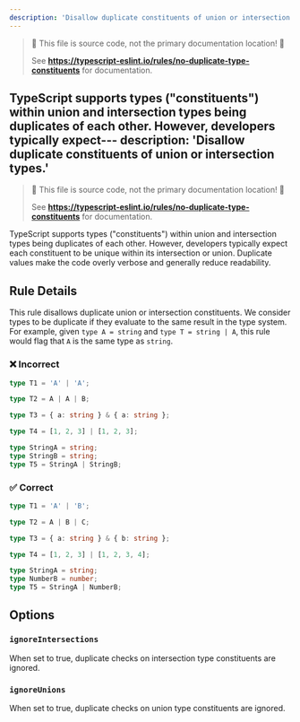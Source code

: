 ```yaml
---
description: 'Disallow duplicate constituents of union or intersection types.'
---
```


> 🛑 This file is source code, not the primary documentation location! 🛑
>
> See **https://typescript-eslint.io/rules/no-duplicate-type-constituents** for documentation.

TypeScript supports types ("constituents") within union and intersection types being duplicates of each other.
However, developers typically expect---
description: 'Disallow duplicate constituents of union or intersection types.'
---

> 🛑 This file is source code, not the primary documentation location! 🛑
>
> See **https://typescript-eslint.io/rules/no-duplicate-type-constituents** for documentation.

TypeScript supports types ("constituents") within union and intersection types being duplicates of each other.
However, developers typically expect each constituent to be unique within its intersection or union.
Duplicate values make the code overly verbose and generally reduce readability.

## Rule Details

This rule disallows duplicate union or intersection constituents.
We consider types to be duplicate if they evaluate to the same result in the type system.
For example, given `type A = string` and `type T = string | A`, this rule would flag that `A` is the same type as `string`.

<!--tabs-->

### ❌ Incorrect

```ts
type T1 = 'A' | 'A';

type T2 = A | A | B;

type T3 = { a: string } & { a: string };

type T4 = [1, 2, 3] | [1, 2, 3];

type StringA = string;
type StringB = string;
type T5 = StringA | StringB;
```

### ✅ Correct

```ts
type T1 = 'A' | 'B';

type T2 = A | B | C;

type T3 = { a: string } & { b: string };

type T4 = [1, 2, 3] | [1, 2, 3, 4];

type StringA = string;
type NumberB = number;
type T5 = StringA | NumberB;
```

## Options

### `ignoreIntersections`

When set to true, duplicate checks on intersection type constituents are ignored.

### `ignoreUnions`

When set to true, duplicate checks on union type constituents are ignored.
